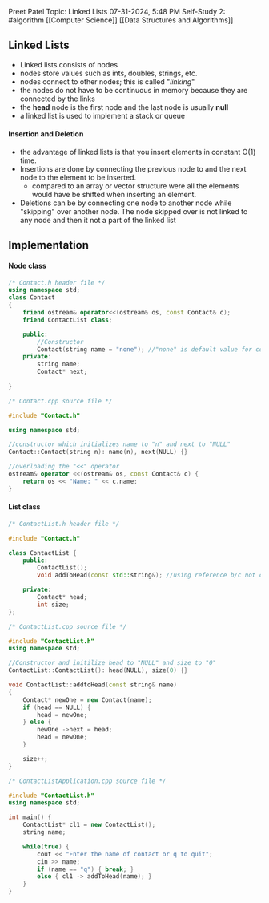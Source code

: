 Preet Patel
Topic: Linked Lists
07-31-2024, 5:48 PM
Self-Study 2:
#algorithm 
[[Computer Science]]
[[Data Structures and Algorithms]]

## Linked Lists
- Linked lists consists of nodes
- nodes store values such as ints, doubles, strings, etc.
- nodes connect to other nodes; this is called "*linking*"
- the nodes do not have to be continuous in memory because they are connected by the links
- the **head** node is the first node and the last node is usually **null**
- a linked list is used to implement a stack or queue

#### Insertion and Deletion
- the advantage of linked lists is that you insert elements in constant O(1) time.
- Insertions are done by connecting the previous node to and the next node to the element to be inserted.
	- compared to an array or vector structure were all the elements would have be shifted when inserting an element.
- Deletions can be by connecting one node to another node while "skipping" over another node. The node skipped over is not linked to any node and then it not a part of the linked list

## Implementation
#### Node class
``` c++
/* Contact.h header file */
using namespace std;
class Contact
{
	friend ostream& operator<<(ostream& os, const Contact& c);
	friend ContactList class;

	public: 
		//Constructor
		Contact(string name = "none"); //"none" is default value for contacts
	private:
		string name;
		Contact* next;
		
}
```

``` c++
/* Contact.cpp source file */

#include "Contact.h"

using namespace std;

//constructor which initializes name to "n" and next to "NULL"
Contact::Contact(string n): name(n), next(NULL) {}

//overloading the "<<" operator
ostream& operator <<(ostream& os, const Contact& c) { 
	return os << "Name: " << c.name;
}
```

#### List class
``` c++
/* ContactList.h header file */

#include "Contact.h"

class ContactList {
	public:
		ContactList();
		void addToHead(const std::string&); //using reference b/c not changing info

	private:
		Contact* head;
		int size;
};
```

``` c++
/* ContactList.cpp source file */

#include "ContactList.h"
using namespace std;

//Constructor and initilize head to "NULL" and size to "0"
ContactList::ContactList(): head(NULL), size(0) {}

void ContactList::addtoHead(const string& name)
{
	Contact* newOne = new Contact(name);
	if (head == NULL) {
		head = newOne;
	} else {
		newOne ->next = head;
		head = newOne;
	}

	size++;
}
```

``` c++
/* ContactListApplication.cpp source file */

#include "ContactList.h"
using namespace std;

int main() {
	ContactList* cl1 = new ContactList();
	string name;

	while(true) {
		cout << "Enter the name of contact or q to quit";
		cin >> name;
		if (name == "q") { break; } 
		else { cl1 -> addToHead(name); }
	}
}
```
